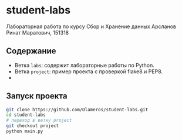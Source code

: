 # student-labs
Лабораторная работа по курcу Сбор и Хранение данных
Арсланов Ринат Маратович, 151318

## Содержание
- Ветка `labs`: содержит лабораторные работы по Python.
- Ветка `project`: пример проекта с проверкой flake8 и PEP8.
- 
## Запуск проекта
```bash
git clone https://github.com/Dlameros/student-labs.git
cd student-labs
# переход в ветку project
git checkout project
python main.py
